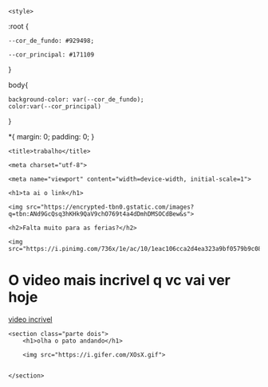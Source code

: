 <!DOCTYPE html>

<html lang="pt-br">

    <style>
:root {

    --cor_de_fundo: #929498;

    --cor_principal: #171109
}

body{

    background-color: var(--cor_de_fundo);
    color:var(--cor_principal)
}

*{
    margin: 0;
    padding: 0;
}
    </style>

<head>

	<title>trabalho</title>

	<meta charset="utf-8">

	<meta name="viewport" content="width=device-width, initial-scale=1">
	

</head>

<body>

    <h1>ta ai o link</h1>
   
    <img src="https://encrypted-tbn0.gstatic.com/images?q=tbn:ANd9GcQsq3hKHk9QaV9chO769t4a4dDmhDMSOCdBew&s">
   
    <h2>Falta muito para as ferias?</h2>

    <img src="https://i.pinimg.com/736x/1e/ac/10/1eac106cca2d4ea323a9bf0579b9c088.jpg">
  <h1>O video mais incrivel q vc vai ver hoje</h1>  <a href="https://www.youtube.com/watch?v=1LE3V9PE3GU">video incrivel</a>

    <section class="parte dois">
        <h1>olha o pato andando</h1>

        <img src="https://i.gifer.com/XOsX.gif">
        
        
    </section>
</body>

</html>
